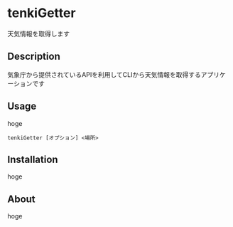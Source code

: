 # tenkiGetter

天気情報を取得します

## Description
気象庁から提供されているAPIを利用してCLIから天気情報を取得するアプリケーションです

## Usage
hoge
```
tenkiGetter [オプション] <場所>
```

## Installation
hoge

## About
hoge
